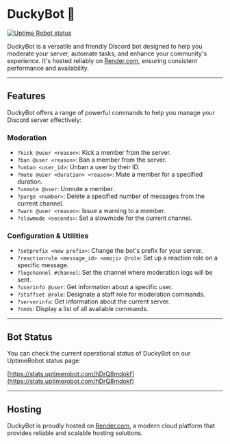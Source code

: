 # DuckyBot 🦆

[![Uptime Robot status](https://img.shields.io/badge/status-view_bot_status-red)](https://stats.uptimerobot.com/hDrQ8mdokf)

DuckyBot is a versatile and friendly Discord bot designed to help you moderate your server, automate tasks, and enhance your community's experience. It's hosted reliably on [Render.com](https://render.com), ensuring consistent performance and availability.

---

## Features

DuckyBot offers a range of powerful commands to help you manage your Discord server effectively:

### Moderation

* `?kick @user <reason>`: Kick a member from the server.
* `?ban @user <reason>`: Ban a member from the server.
* `?unban <user_id>`: Unban a user by their ID.
* `?mute @user <duration> <reason>`: Mute a member for a specified duration.
* `?unmute @user`: Unmute a member.
* `?purge <number>`: Delete a specified number of messages from the current channel.
* `?warn @user <reason>`: Issue a warning to a member.
* `?slowmode <seconds>`: Set a slowmode for the current channel.

### Configuration & Utilities

* `?setprefix <new prefix>`: Change the bot's prefix for your server.
* `?reactionrole <message_id> <emoji> @role`: Set up a reaction role on a specific message.
* `?logchannel #channel`: Set the channel where moderation logs will be sent.
* `?userinfo @user`: Get information about a specific user.
* `?staffset @role`: Designate a staff role for moderation commands.
* `?serverinfo`: Get information about the current server.
* `?cmds`: Display a list of all available commands.

---

## Bot Status

You can check the current operational status of DuckyBot on our UptimeRobot status page:

[https://stats.uptimerobot.com/hDrQ8mdokf](https://stats.uptimerobot.com/hDrQ8mdokf)

---

## Hosting

DuckyBot is proudly hosted on [Render.com](https://render.com), a modern cloud platform that provides reliable and scalable hosting solutions.
